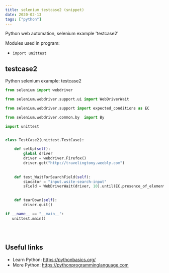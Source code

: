 ```yaml
---
title: selenium testcase2 (snippet)
date: 2020-02-13
tags: ["python"]
---
```

Python web automation, selenium example 'testcase2'


Modules used in program: 
* `import unittest`

## testcase2

Python selenium example: testcase2

```python
from selenium import webdriver

from selenium.webdriver.support.ui import WebDriverWait

from selenium.webdriver.support import expected_conditions as EC

from selenium.webdriver.common.by  import By

import unittest


class TestCase2(unittest.TestCase):

    def setUp(self):
        global driver
        driver = webdriver.Firefox()
        driver.get("http://travelingtony.weebly.com")
    
    
    def test_WaitForSearchField(self):
        sLocator = "input.wsite-search-input"
        sField = WebDriverWait(driver, 10).until(EC.presence_of_element_located((By.CSS_SELECTOR, sLocator)))

    
    def tearDown(self):
        driver.quit()

if __name__ == "__main__":
   unittest.main()





```

## Useful links

- Learn Python: https://pythonbasics.org/
- More Python: https://pythonprogramminglanguage.com
